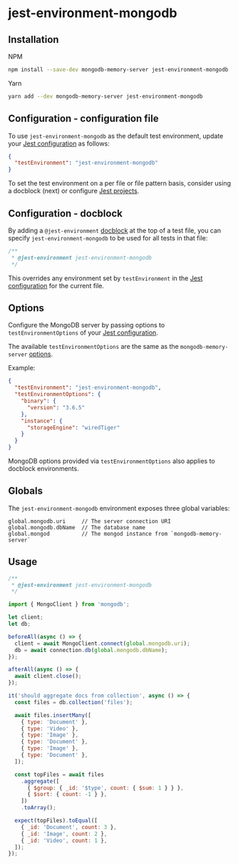 # jest-environment-mongodb

## Installation

NPM

```sh
npm install --save-dev mongodb-memory-server jest-environment-mongodb
```

Yarn

```sh
yarn add --dev mongodb-memory-server jest-environment-mongodb
```

## Configuration - configuration file

To use `jest-environment-mongodb` as the default test environment, update your
[Jest configuration](https://jestjs.io/docs/en/configuration) as follows:

```json
{
  "testEnvironment": "jest-environment-mongodb"
}
```

To set the test environment on a per file or file pattern basis, consider using
a docblock (next) or configure [Jest
projects](https://jestjs.io/docs/en/configuration#projects-array-string-projectconfig).

## Configuration - docblock

By adding a `@jest-environment`
[docblock](https://jestjs.io/docs/en/configuration#testenvironment-string) at
the top of a test file, you can specify `jest-environment-mongodb` to be used
for all tests in that file:

```js
/**
 * @jest-environment jest-environment-mongodb
 */
```

This overrides any environment set by `testEnvironment` in the [Jest
configuration](https://jestjs.io/docs/en/configuration) for the current file.

## Options

Configure the MongoDB server by passing options to `testEnvironmentOptions` of
your [Jest configuration](https://jestjs.io/docs/en/configuration).

The available `testEnvironmentOptions` are the same as the
`mongodb-memory-server`
[options](https://www.npmjs.com/package/mongodb-memory-server#available-options).

Example:

```json
{
  "testEnvironment": "jest-environment-mongodb",
  "testEnvironmentOptions": {
    "binary": {
      "version": "3.6.5"
    },
    "instance": {
      "storageEngine": "wiredTiger"
    }
  }
}
```

MongoDB options provided via `testEnvironmentOptions` also applies to docblock
environments.

## Globals

The `jest-environment-mongodb` environment exposes three global variables:

```
global.mongodb.uri     // The server connection URI
global.mongodb.dbName  // The database name
global.mongod          // The mongod instance from `mongodb-memory-server`
```

## Usage

```js
/**
 * @jest-environment jest-environment-mongodb
 */

import { MongoClient } from 'mongodb';

let client;
let db;

beforeAll(async () => {
  client = await MongoClient.connect(global.mongodb.uri);
  db = await connection.db(global.mongodb.dbName);
});

afterAll(async () => {
  await client.close();
});

it('should aggregate docs from collection', async () => {
  const files = db.collection('files');

  await files.insertMany([
    { type: 'Document' },
    { type: 'Video' },
    { type: 'Image' },
    { type: 'Document' },
    { type: 'Image' },
    { type: 'Document' },
  ]);

  const topFiles = await files
    .aggregate([
      { $group: { _id: '$type', count: { $sum: 1 } } },
      { $sort: { count: -1 } },
    ])
    .toArray();

  expect(topFiles).toEqual([
    { _id: 'Document', count: 3 },
    { _id: 'Image', count: 2 },
    { _id: 'Video', count: 1 },
  ]);
});
```
